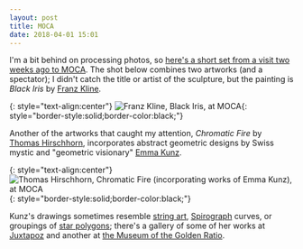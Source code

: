 ```yaml
---
layout: post
title: MOCA
date: 2018-04-01 15:01
---
```

I'm a bit behind on processing photos, so [here's a short set from a visit two weeks ago to MOCA](http://www.ics.uci.edu/~eppstein/pix/moca18/index.html).
The shot below combines two artworks (and a spectator); I didn't catch the title or artist of the sculpture, but the painting is _Black Iris_ by [Franz Kline](https://en.wikipedia.org/wiki/Franz_Kline).

{: style="text-align:center"}
![Franz Kline, _Black Iris_, at MOCA](http://www.ics.uci.edu/~eppstein/pix/moca18/FranzKlineBlackIris-m.jpg){: style="border-style:solid;border-color:black;"}

Another of the artworks that caught my attention, _Chromatic Fire_ by [Thomas Hirschhorn](https://en.wikipedia.org/wiki/Thomas_Hirschhorn), incorporates abstract geometric designs by Swiss mystic and "geometric visionary" [Emma Kunz](https://en.wikipedia.org/wiki/Emma_Kunz).

{: style="text-align:center"}
![Thomas Hirschhorn, _Chromatic Fire_ (incorporating works of Emma Kunz), at MOCA](http://www.ics.uci.edu/~eppstein/pix/moca18/ThomasHirschhornEmmaKunzChromaticFire-m.jpg){: style="border-style:solid;border-color:black;"}

Kunz's drawings sometimes resemble [string art](https://en.wikipedia.org/wiki/String_art), [Spirograph](https://en.wikipedia.org/wiki/Spirograph) curves, or groupings of [star polygons](https://en.wikipedia.org/wiki/Star_polygon); there's a gallery of some of her works at [Juxtapoz](https://www.juxtapoz.com/news/illustration/master-of-the-month-emma-kunz/) and another at [the Museum of the Golden Ratio](http://museumofthegoldenratio.org/emma_kunz.htm).
